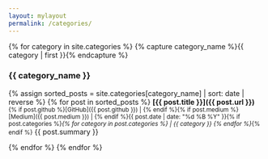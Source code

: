 ```yaml
---
layout: mylayout
permalink: /categories/
---
```


{% for category in site.categories %}
{% capture category_name %}{{ category | first }}{% endcapture %}
### {{ category_name }}

{% assign sorted_posts = site.categories[category_name]  | sort: date | reverse %}
{% for post in sorted_posts %}
**[{{ post.title }}]({{ post.url }})**      
<small>{% if post.github %}[GitHub]({{ post.github }}) | {% endif %}{% if post.medium %}[Medium]({{ post.medium }}) | {% endif %}{{ post.date | date: "%d %B %Y" }}{% if post.categories %}<i>{% for category in post.categories %} | {{ category }} {% endfor %}</i>{% endif %}</small>
{{ post.summary }}

{% endfor %}
{% endfor %}
